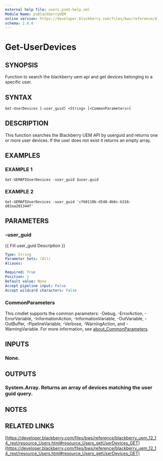 ```yaml
---
external help file: users.psm1-help.xml
Module Name: psBlackberryUEM
online version: https://developer.blackberry.com/files/bws/reference/blackberry_uem_12_14_rest/resource_Users.html#resource_Users_getUserDevices_GET
schema: 2.0.0
---
```


# Get-UserDevices

## SYNOPSIS
Function to search the blackberry uem api and get devices belonging to a specific user.

## SYNTAX

```
Get-UserDevices [-user_guid] <String> [<CommonParameters>]
```

## DESCRIPTION
This function searches the Blackberry UEM API by userguid and returns one or more user devices.
If the user does not exist it returns an empty array.

## EXAMPLES

### EXAMPLE 1
```
Get-UEMAPIUserDevices -user_guid $user.guid
```

### EXAMPLE 2
```
Get-UEMAPIUserDevices -user_guid 'cf60110b-d540-4b6c-b316-d83aa201344f'
```

## PARAMETERS

### -user_guid
{{ Fill user_guid Description }}

```yaml
Type: String
Parameter Sets: (All)
Aliases:

Required: True
Position: 1
Default value: None
Accept pipeline input: False
Accept wildcard characters: False
```

### CommonParameters
This cmdlet supports the common parameters: -Debug, -ErrorAction, -ErrorVariable, -InformationAction, -InformationVariable, -OutVariable, -OutBuffer, -PipelineVariable, -Verbose, -WarningAction, and -WarningVariable. For more information, see [about_CommonParameters](http://go.microsoft.com/fwlink/?LinkID=113216).

## INPUTS

### None.
## OUTPUTS

### System.Array. Returns an array of devices matching the user guid query.
## NOTES

## RELATED LINKS

[https://developer.blackberry.com/files/bws/reference/blackberry_uem_12_14_rest/resource_Users.html#resource_Users_getUserDevices_GET](https://developer.blackberry.com/files/bws/reference/blackberry_uem_12_14_rest/resource_Users.html#resource_Users_getUserDevices_GET)

